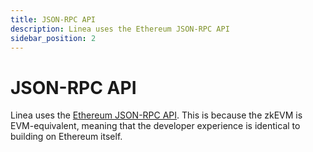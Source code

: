 ```yaml
---
title: JSON-RPC API
description: Linea uses the Ethereum JSON-RPC API
sidebar_position: 2
---
```


# JSON-RPC API

Linea uses the [Ethereum JSON-RPC API](https://eth.wiki/json-rpc/API). This is because the zkEVM is EVM-equivalent, meaning that the developer experience is identical to building on Ethereum itself.
